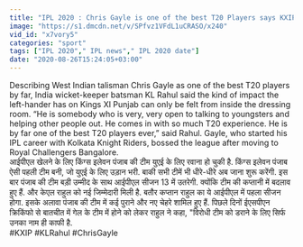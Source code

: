 ```yaml
---
title: "IPL 2020 : Chris Gayle is one of the best T20 Players says KXIP skipper KL Rahul Oneindia Sports"
image: "https://s1.dmcdn.net/v/SPfvz1VFdL1uCRASO/x240"
vid_id: "x7vory5"
categories: "sport"
tags: ["IPL 2020"," IPL news"," IPL 2020 date"]
date: "2020-08-26T15:24:05+03:00"
---
```

Describing West Indian talisman Chris Gayle as one of the best T20 players by far, India wicket-keeper batsman KL Rahul said the kind of impact the left-hander has on Kings XI Punjab can only be felt from inside the dressing room. “He is somebody who is very, very open to talking to youngsters and helping other people out. He comes in with so much T20 experience. He is by far one of the best T20 players ever,” said Rahul. Gayle, who started his IPL career with Kolkata Knight Riders, bossed the league after moving to Royal Challengers Bangalore.  <br>आईपीएल खेलने के लिए किंग्स इलेवन पंजाब की टीम युएई के लिए रवाना हो चुकी है. किंग्स इलेवन पंजाब ऐसी पहली टीम बनी, जो युएई के लिए उड़ान भरी. बाकी सभी टीमें भी धीरे-धीरे अब जाना शुरू करेंगी. इस बार पंजाब की टीम बड़ी उम्मीद के साथ आईपीएल सीजन 13 में उतरेगी. क्योंकि टीम की कप्तानी में बदलाव हुए हैं. और केएल राहुल को नई जिम्मेदारी मिली है. बतौर कप्तान राहुल का ये आईपीएल में पहला सीजन होगा. इसके अलावा पंजाब की टीम में कई पुराने और नए चेहरे शामिल हुए हैं. पिछले दिनों ईएसपीएन क्रिकिंफो से बातचीत में गेल के टीम में होने को लेकर राहुल ने कहा, &quot;विरोधी टीम को डराने के लिए सिर्फ उनका नाम ही काफी है.   <br>#KXIP   #KLRahul    #ChrisGayle
